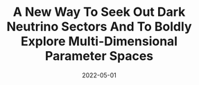 ---
title: "A New Way To Seek Out Dark Neutrino Sectors And To Boldly Explore Multi-Dimensional Parameter Spaces"
authors:  Carlos Arguelles,  Nicol`o Foppiani,  Matheus Hostert
collection: publications
permalink: /publication/2022-05-01-A-New-Way-To-Seek-Out-Dark-Neutrino-Sectors-And-To-Boldly-Explore-Multi-Dimensional-Parameter-Spaces
date: 2022-05-01
venue: '<em>arXiv preprint</em>'
citation: '"A New Way To Seek Out Dark Neutrino Sectors And To Boldly Explore Multi-Dimensional Parameter Spaces", Carlos Arguelles,  Nicol`o Foppiani,  Matheus Hostert,  <em>arXiv preprint</em>, 2022, '
eprint: '2205.12273'
---
